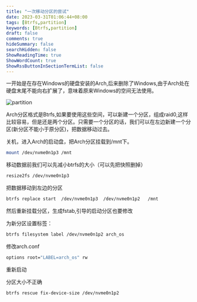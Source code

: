 ```yaml
---
title: "一次移动分区的尝试"
date: 2023-03-31T01:06:44+08:00
tags: [Btrfs,partition]
keywords: [Btrfs,partition]
draft: false
comments: true
hideSummary: false
searchHidden: false
ShowReadingTime: true
ShowWordCount: true
ShowRssButtonInSectionTermList: false
---
```

<!-- more -->

一开始是在存在Windows的硬盘安装的Arch,后来删除了Windows,由于Arch处在硬盘末尾不能向右扩展了，意味着原来Windows的空间无法使用。

![partition](/images/partition1.png)

Arch分区格式是Btrfs,如果要使用这些空间，可以新建一个分区，组成raid0,这样比较容易，但是还是两个分区。只需要一个分区的话，我们可以在左边新建一个分区(新分区不能小于原分区)，把数据移动过去。

关机，进入Arch的启动盘，把Arch分区挂载到/mnt下。

```bash
mount /dev/nvme0n1p3 /mnt
```

移动数据前我们可以先减小btrfs的大小（可以先把快照删掉）

```bash
resize2fs /dev/nvme0n1p3
```

把数据移动到左边的分区

```bash
btrfs replace start  /dev/nvme0n1p3  /dev/nvme0n1p2   /mnt
```

然后重新挂载分区，生成fstab,引导的启动分区也要修改

为新分区设置标签：

```bash
btrfs filesystem label /dev/nvme0n1p2 arch_os
```

修改arch.conf

```bash
options root="LABEL=arch_os" rw
```

重新启动

分区大小不正确

```bash
btrfs rescue fix-device-size /dev/nvme0n1p2
```